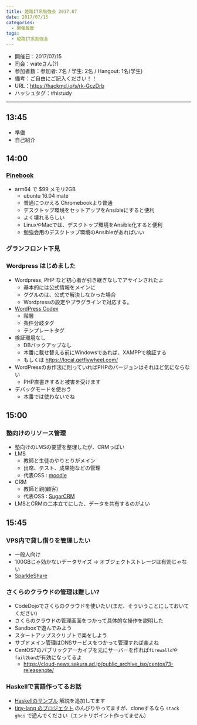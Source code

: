 ```yaml
---
title: 姫路IT系勉強会 2017.07
date: 2017/07/15
categories:
  - 開催履歴
tags:
  - 姫路IT系勉強会
---
```


* 開催日：2017/07/15
* 司会：wateさん(?)
* 参加者数：参加者: 7名 / 学生: 2名 / Hangout: 1名(学生)
* 備考：ご自由にご記入ください！！
* URL：https://hackmd.io/s/rk-GczDrb
* ハッシュタグ：#histudy

---

## 13:45

* 準備
* 自己紹介

## 14:00

### [Pinebook](https://www.pine64.org/?page_id=3707)

* arm64 で $99 メモリ2GB
  * ubuntu 16.04 mate
  * 普通につかえる Chromebookより普通
  * デスクトップ環境をセットアップをAnsibleにすると便利
  * よく壊れるらしい
  * LinuxやMacでは、デスクトップ環境をAnsible化すると便利
  * 勉強会用のデスクトップ環境のAnsibleがあればいい

### グランフロント下見

### Wordpress はじめました

* Wordpress, PHP など初心者が引き継ぎなしでアサインされたよ
  * 基本的には公式情報をメインに
  * ググルのは、公式で解決しなかった場合
  * Wordpressの設定やプラグラインで対応する。
* [WordPress Codex](https://wpdocs.osdn.jp/Main_Page)
  * 階層
  * 条件分岐タグ
  * テンプレートタグ
* 検証環境なし
  * DBバックアップなし
  * 本番に載せ替える前にWindowsであれば、XAMPPで検証する
  * もしくは https://local.getflywheel.com/
* WordPressのお作法に則っていればPHPのバージョンはそれほど気にならない
  * PHP直書きすると被害を受けます
* デバッグモードを使おう
  * 本番では使わないでね

## 15:00

### 塾向けのリソース管理

* 塾向けのLMSの要望を整理したが、CRMっぽい
* LMS
  * 教師と生徒のやりとりがメイン
  * 出席、テスト、成果物などの管理
  * 代表OSS : [moodle](https://moodle.org/)
* CRM
  * 教師と親(顧客)
  * 代表OSS : [SugarCRM](https://www.sugarcrm.com/)
* LMSとCRMの二本立てにした、データを共有するのがよい

## 15:45

### VPS内で貸し借りを管理したい

* 一般人向け
* 100GBじゃ効かないデータサイズ → オブジェクトストレージは有効じゃない
* [SparkleShare](https://www.sparkleshare.org/)

### さくらのクラウドの管理は難しい?

* CodeDojoでさくらのクラウドを使いたい(まだ、そういうことにしておいてください)
* さくらのクラウドの管理画面をつかって具体的な操作を説明した
* Sandboxで遊んでみよう
* スタートアップスクリプトで楽をしよう
* サブドメイン管理はDNSサービスをつかって管理すれば楽よね
* CentOS7のパブリックアーカイブを元にサーバーを作れば`firewalld`や`fail2ban`が有効になってるよ
  * https://cloud-news.sakura.ad.jp/public_archive_iso/centos73-releasenote/

### Haskellで言語作ってるお話

* [Haskellのサンプル](https://gist.github.com/Iruyan-Zak/095f451a88b98865a1b41d242d447bf7) 解説を追加してます
* [tiny-lang のプロジェクト](https://github.com/kosen13s/tiny/) のんびりやってますが、cloneするなら `stack ghci` で遊んでください（エントリポイント作ってません）
